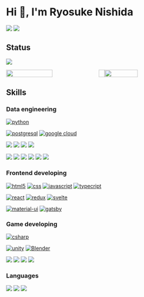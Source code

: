 # Hi 👋, I'm Ryosuke Nishida

<a href="https://twitter.com/ryosukeskill" target="_blank" rel="noopener noreferrer"><img src="https://img.shields.io/badge/Twitter-1DA1F2?&logo=twitter&logoColor=white"/></a>
<a href="https://www.linkedin.com/in/ryosukeskill/" target="_blank" rel="noopener noreferrer"><img src="https://img.shields.io/badge/LinkedIn-0077B5?&logo=linkedin&logoColor=white"/></a>

## Status

![](https://github-profile-summary-cards.vercel.app/api/cards/profile-details?username=24daryo&theme=vue)

<div style="display:flex; box-sizing:border-box">
<img src="https://github-readme-stats.vercel.app/api?username=24daryo&count_private=true&show_icons=true" width="50%"/>
<img width="16px"/>
<img src="https://github-readme-stats.vercel.app/api/top-langs/?username=24daryo&layout=compact" width="42.2%"/>
</div>

## Skills

### Data engineering

[![python](https://img.shields.io/badge/Python-3776AB?style=for-the-badge&logo=python&logoColor=white)](https://www.python.org/)

[![postgresql](https://img.shields.io/badge/PostgreSQL-316192?style=for-the-badge&logo=postgresql&logoColor=white)](https://www.postgresql.org/)
[![google cloud](https://img.shields.io/badge/Google_Cloud-4285F4?style=for-the-badge&logo=google-cloud&logoColor=white)](https://console.cloud.google.com/)

![](https://img.shields.io/static/v1?label=PY&message=scraping&color=white)
![](https://img.shields.io/static/v1?label=PY&message=pandas&color=white)
![](https://img.shields.io/static/v1?label=PY&message=jupyter&color=white)
![](https://img.shields.io/static/v1?label=PY&message=openpyxl&color=white)

![](https://img.shields.io/static/v1?label=GCP&message=IAM&color=white)
![](https://img.shields.io/static/v1?label=GCP&message=Functions&color=white)
![](https://img.shields.io/static/v1?label=GCP&message=Storage&color=white)
![](https://img.shields.io/static/v1?label=GCP&message=SQL&color=white)
![](https://img.shields.io/static/v1?label=GCP&message=API%20Gateway&color=white)
![](https://img.shields.io/static/v1?label=GCP&message=Cloud%20Run&color=white)

### Frontend developing

[![html5](https://img.shields.io/badge/HTML5-E34F26?style=for-the-badge&logo=html5&logoColor=white)](https://developer.mozilla.org/ja/docs/Web/HTML/Reference)
[![css](https://img.shields.io/badge/CSS3-1572B6?style=for-the-badge&logo=css3&logoColor=white)](https://developer.mozilla.org/ja/docs/Web/CSS/Reference)
[![javascript](https://img.shields.io/badge/JavaScript-F7DF1E?style=for-the-badge&logo=javascript&logoColor=black)](https://developer.mozilla.org/ja/docs/Web/JavaScript/Reference)
[![typecript](https://img.shields.io/badge/TypeScript-007ACC?style=for-the-badge&logo=typescript&logoColor=white)](https://www.typescriptlang.org/)

[![react](https://img.shields.io/badge/React-20232A?style=for-the-badge&logo=react&logoColor=61DAFB)](https://ja.reactjs.org/)
[![redux](https://img.shields.io/badge/Redux-593D88?style=for-the-badge&logo=redux&logoColor=white)](https://redux.js.org/)
[![svelte](https://img.shields.io/badge/Svelte-4A4A55?style=for-the-badge&logo=svelte&logoColor=FF3E00)](https://svelte.dev/)

[![material-ui](https://img.shields.io/badge/Material--UI-0081CB?style=for-the-badge&logo=material-ui&logoColor=white)](https://mui.com/)
[![gatsby](https://img.shields.io/badge/Gatsby-663399?style=for-the-badge&logo=gatsby&logoColor=white)](https://www.gatsbyjs.com/)

### Game developing

[![csharp](https://img.shields.io/badge/C%23-239120?style=for-the-badge&logo=c-sharp&logoColor=white)](https://docs.microsoft.com/ja-jp/dotnet/csharp/)

[![unity](https://img.shields.io/badge/Unity-100000?style=for-the-badge&logo=unity&logoColor=white)](https://unity.com/)
[![Blender](https://img.shields.io/badge/blender-%23F5792A.svg?style=for-the-badge&logo=blender&logoColor=white)](https://www.blender.org/)

![](https://img.shields.io/static/v1?label=&message=CG&color=white)
![](https://img.shields.io/static/v1?label=&message=path%20tracing&color=white)
![](https://img.shields.io/static/v1?label=&message=editor%20extending&color=white)
![](https://img.shields.io/static/v1?label=&message=compute%20shader&color=white)

### Languages

![](https://img.shields.io/static/v1?label=Japanese&message=Native&color=white)
![](https://img.shields.io/static/v1?label=English&message=Business%20Beginner&color=white)
![](https://img.shields.io/static/v1?label=French&message=Learner%20Level&color=white)

<!-- ## Books I read -->

<!-- ![](https://img.shields.io/static/v1?label=&message=Clean%20Architecture%20達人に学ぶソフトウェアの構造と設計&color=white) -->
